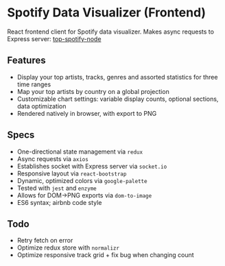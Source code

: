 # Spotify Data Visualizer (Frontend)

React frontend client for Spotify data visualizer. Makes async requests to Express server:  [top-spotify-node](https://github.com/scjohnson16/top-spotify-node)

## Features

* Display your top artists, tracks, genres and assorted statistics for three time ranges
* Map your top artists by country on a global projection
* Customizable chart settings: variable display counts, optional sections, data optimization
* Rendered natively in browser, with export to PNG

## Specs

* One-directional state management via `redux`
* Async requests via `axios`
* Establishes socket with Express server via `socket.io`
* Responsive layout via `react-bootstrap`
* Dynamic, optimized colors via `google-palette`
* Tested with `jest` and `enzyme`
* Allows for DOM->PNG exports via `dom-to-image`
* ES6 syntax; airbnb code style

## Todo

* Retry fetch on error
* Optimize redux store with `normalizr`
* Optimize responsive track grid + fix bug when changing count
